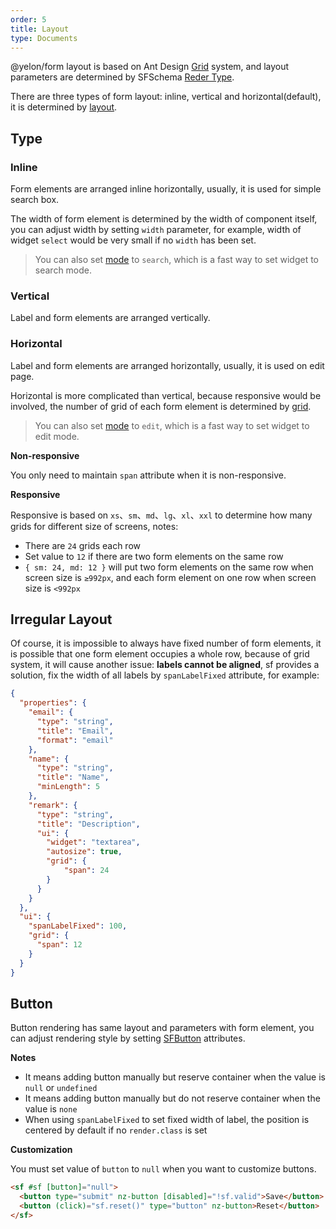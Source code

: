 ```yaml
---
order: 5
title: Layout
type: Documents
---
```


@yelon/form layout is based on Ant Design [Grid](https://ng.ant.design/components/grid/en) system, and layout parameters are determined by SFSchema [Reder Type](/form/schema/en#Render-Type).

There are three types of form layout: inline, vertical and horizontal(default), it is determined by [layout](/form/getting-started/en#API).

## Type

### Inline

Form elements are arranged inline horizontally, usually, it is used for simple search box.

The width of form element is determined by the width of component itself, you can adjust width by setting `width` parameter, for example, width of widget `select` would be very small if no `width` has been set.

> You can also set [mode](/form/getting-started/en#What-is-mode) to `search`, which is a fast way to set widget to search mode.

### Vertical

Label and form elements are arranged vertically.

### Horizontal

Label and form elements are arranged horizontally, usually, it is used on edit page.

Horizontal is more complicated than vertical, because responsive would be involved, the number of grid of each form element is determined by [grid](/form/schema/en#Responsive-Property-SFGridSchema).

> You can also set [mode](/form/getting-started/en#What-is-mode) to `edit`, which is a fast way to set widget to edit mode.

**Non-responsive**

You only need to maintain `span` attribute when it is non-responsive.

**Responsive**

Responsive is based on `xs`、`sm`、`md`、`lg`、`xl`、`xxl` to determine how many grids for different size of screens, notes:

- There are `24` grids each row
- Set value to `12` if there are two form elements on the same row
- `{ sm: 24, md: 12 }` will put two form elements on the same row when screen size is `≥992px`, and each form element on one row when screen size is `<992px`

## Irregular Layout

Of course, it is impossible to always have fixed number of form elements, it is possible that one form element occupies a whole row, because of grid system, it will cause another issue: **labels cannot be aligned**, sf provides a solution, fix the width of all labels by `spanLabelFixed` attribute, for example:

```json
{
  "properties": {
    "email": {
      "type": "string",
      "title": "Email",
      "format": "email"
    },
    "name": {
      "type": "string",
      "title": "Name",
      "minLength": 5
    },
    "remark": {
      "type": "string",
      "title": "Description",
      "ui": {
        "widget": "textarea",
        "autosize": true,
        "grid": {
            "span": 24
        }
      }
    }
  },
  "ui": {
    "spanLabelFixed": 100,
    "grid": {
      "span": 12
    }
  }
}
```

## Button

Button rendering has same layout and parameters with form element, you can adjust rendering style by setting [SFButton](/form/getting-started/en#SFButton) attributes.

**Notes**

- It means adding button manually but reserve container when the value is `null` or `undefined`
- It means adding button manually but do not reserve container when the value is `none`
- When using `spanLabelFixed` to set fixed width of label, the position is centered by default if no `render.class` is set

**Customization**

You must set value of `button` to `null` when you want to customize buttons.

```html
<sf #sf [button]="null">
  <button type="submit" nz-button [disabled]="!sf.valid">Save</button>
  <button (click)="sf.reset()" type="button" nz-button>Reset</button>
</sf>
```
